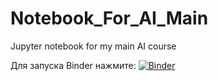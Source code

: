 # Notebook_For_AI_Main
Jupyter notebook for my main AI course

Для запуска Binder нажмите:
[![Binder](https://mybinder.org/badge_logo.svg)](https://mybinder.org/v2/gh/quiet-cmd/MGOTU/tree/main/Notebook%20For%20AI/HEAD)
